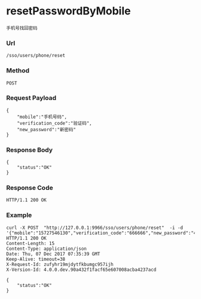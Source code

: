 # resetPasswordByMobile 
    手机号找回密码

### Url
    /sso/users/phone/reset

### Method
    POST

### Request Payload
    {
        "mobile":"手机号码",
        "verification_code":"验证码",
        "new_password":"新密码"
    }


### Response Body
    {
        "status":"OK"
    }

### Response Code
    HTTP/1.1 200 OK


### Example
	curl -X POST  "http://127.0.0.1:9966/sso/users/phone/reset"  -i -d '{"mobile":"15727546130","verification_code":"666666","new_password":"4*****01"}'
    HTTP/1.1 200 OK
    Content-Length: 15
    Content-Type: application/json
    Date: Thu, 07 Dec 2017 07:35:39 GMT
    Keep-Alive: timeout=38
    X-Request-Id: zufyhr19mjdytfkbumgc957ijh
    X-Version-Id: 4.0.0.dev.90a432f1facf65e607008acba4237acd

	{
		"status":"OK"
	}
